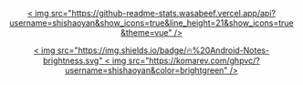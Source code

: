 <p align="center">
  <a href=" ">
    < img src="https://github-readme-stats.wasabeef.vercel.app/api?username=shishaoyan&show_icons=true&line_height=21&show_icons=true&theme=vue" />
  </a >
</p >

<p align="center">
  <a href="https://github.com/">
    < img src="https://img.shields.io/badge/🔥%20Android-Notes-brightness.svg"
  </a >  
  <a href="https://github.com/shishaoyan">
    < img src="https://komarev.com/ghpvc/?username=shishaoyan&color=brightgreen" />
  </a >  
</p >
